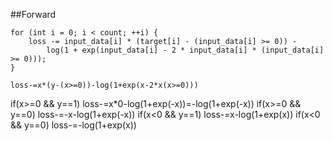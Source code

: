 ##Forward
```
for (int i = 0; i < count; ++i) {
    loss -= input_data[i] * (target[i] - (input_data[i] >= 0)) -
        log(1 + exp(input_data[i] - 2 * input_data[i] * (input_data[i] >= 0)));
}
```
`loss-=x*(y-(x>=0))-log(1+exp(x-2*x(x>=0)))`

if(x>=0 && y==1)
loss-=x*0-log(1+exp(-x))=-log(1+exp(-x))
if(x>=0 && y==0)
loss-=-x-log(1+exp(-x))
if(x<0 && y==1)
loss-=x-log(1+exp(x))
if(x<0 && y==0)
loss-=-log(1+exp(x))


  
